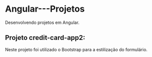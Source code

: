 # Angular---Projetos
Desenvolvendo projetos em Angular.

## Projeto credit-card-app2:
Neste projeto foi utilizado o Bootstrap para a estilização do formulário.
